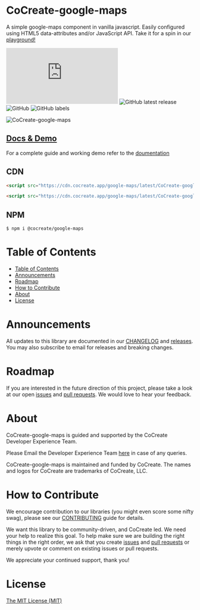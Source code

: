 # CoCreate-google-maps

A simple google-maps component in vanilla javascript. Easily configured using HTML5 data-attributes and/or JavaScript API. Take it for a spin in our [playground!](https://cocreate.app/docs/google-maps)

![GitHub file size in bytes](https://img.shields.io/github/size/CoCreate-app/CoCreate-google-maps/dist/CoCreate-google-maps.min.js?label=minified%20size&style=for-the-badge)
![GitHub latest release](https://img.shields.io/github/v/release/CoCreate-app/CoCreate-google-maps?style=for-the-badge)
![GitHub](https://img.shields.io/github/license/CoCreate-app/CoCreate-google-maps?style=for-the-badge)
![GitHub labels](https://img.shields.io/github/labels/CoCreate-app/CoCreate-google-maps/help%20wanted?style=for-the-badge)

![CoCreate-google-maps](https://cdn.cocreate.app/docs/CoCreate-google-maps.gif)

## [Docs & Demo](https://cocreate.app/docs/google-maps)

For a complete guide and working demo refer to the [doumentation](https://cocreate.app/docs/google-maps)

## CDN

```html
<script src="https://cdn.cocreate.app/google-maps/latest/CoCreate-google-maps.min.js"></script>
```

```html
<script src="https://cdn.cocreate.app/google-maps/latest/CoCreate-google-maps.min.css"></script>
```

## NPM

```shell
$ npm i @cocreate/google-maps
```

# Table of Contents

- [Table of Contents](#table-of-contents)
- [Announcements](#announcements)
- [Roadmap](#roadmap)
- [How to Contribute](#how-to-contribute)
- [About](#about)
- [License](#license)

<a name="announcements"></a>

# Announcements

All updates to this library are documented in our [CHANGELOG](https://github.com/CoCreate-app/CoCreate-google-maps/blob/master/CHANGELOG.md) and [releases](https://github.com/CoCreate-app/CoCreate-google-maps/releases). You may also subscribe to email for releases and breaking changes.

<a name="roadmap"></a>

# Roadmap

If you are interested in the future direction of this project, please take a look at our open [issues](https://github.com/CoCreate-app/CoCreate-google-maps/issues) and [pull requests](https://github.com/CoCreate-app/CoCreate-google-maps/pulls). We would love to hear your feedback.

<a name="about"></a>

# About

CoCreate-google-maps is guided and supported by the CoCreate Developer Experience Team.

Please Email the Developer Experience Team [here](mailto:develop@cocreate.app) in case of any queries.

CoCreate-google-maps is maintained and funded by CoCreate. The names and logos for CoCreate are trademarks of CoCreate, LLC.

<a name="contribute"></a>

# How to Contribute

We encourage contribution to our libraries (you might even score some nifty swag), please see our [CONTRIBUTING](https://github.com/CoCreate-app/CoCreate-google-maps/blob/master/CONTRIBUTING.md) guide for details.

We want this library to be community-driven, and CoCreate led. We need your help to realize this goal. To help make sure we are building the right things in the right order, we ask that you create [issues](https://github.com/CoCreate-app/CoCreate-google-maps/issues) and [pull requests](https://github.com/CoCreate-app/CoCreate-google-maps/pulls) or merely upvote or comment on existing issues or pull requests.

We appreciate your continued support, thank you!

# License

[The MIT License (MIT)](https://github.com/CoCreate-app/CoCreate-google-maps/blob/master/LICENSE)
